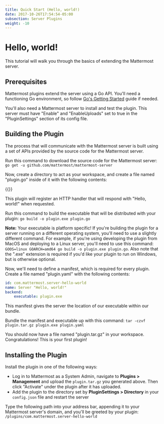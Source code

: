 ```yaml
---
title: Quick Start (Hello, world!)
date: 2017-10-26T17:54:54-05:00
subsection: Server Plugins
weight: -10
---
```


# Hello, world!

This tutorial will walk you through the basics of extending the Mattermost server.

## Prerequisites

Mattermost plugins extend the server using a Go API. You'll need a functioning Go environment, so follow [Go's Getting Started](https://golang.org/doc/install) guide if needed.

You'll also need a Mattermost server to install and test the plugin. This server must have "Enable" and "EnableUploads" set to true in the "PluginSettings" section of its config file.

## Building the Plugin

The process that will communicate with the Mattermost server is built using a set of APIs provided by the source code for the Mattermost server.

Run this command to download the source code for the Mattermost server: `go get -u github.com/mattermost/mattermost-server`

Now, create a directory to act as your workspace, and create a file named "plugin.go" inside of it with the following contents:

{{<plugingoexamplecode name="_helloWorld">}}

This plugin will register an HTTP handler that will respond with "Hello, world!" when requested.

Run this command to build the executable that will be distributed with your plugin: `go build -o plugin.exe plugin.go`

**Note:** Your executable is platform specific! If you're building the plugin for a server running on a different operating system, you'll need to use a slightly different command. For example, if you're using developing the plugin from MacOS and deploying to a Linux server, you'll need to use this command: `GOOS=linux GOARCH=amd64 go build -o plugin.exe plugin.go`. Also note that the ".exe" extension is required if you'd like your plugin to run on Windows, but is otherwise optional.

Now, we'll need to define a manifest, which is required for every plugin. Create a file named "plugin.yaml" with the following contents:

```yaml
id: com.mattermost.server-hello-world
name: Server "Hello, world!"
backend:
    executable: plugin.exe
```

This manifest gives the server the location of our executable within our bundle.

Bundle the manifest and executable up with this command: `tar -czvf plugin.tar.gz plugin.exe plugin.yaml`

You should now have a file named "plugin.tar.gz" in your workspace. Congratulations! This is your first plugin!

## Installing the Plugin

Install the plugin in one of the following ways:

 - Log in to Mattermost as a System Admin, navigate to **Plugins > Management** and upload the `plugin.tar.gz` you generated above. Then click "Activate" under the plugin after it has uploaded.
 - Add the plugin to the directory set by **PluginSettings > Directory** in your ``config.json`` file and restart the server

Type the following path into your address bar, appending it to your Mattermost server's domain, and you'll be greeted by your plugin: `/plugins/com.mattermost.server-hello-world`
